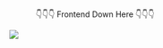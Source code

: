 &nbsp;&nbsp;&nbsp;&nbsp;&nbsp;&nbsp;&nbsp;&nbsp;&nbsp;&nbsp;&nbsp;&nbsp;👇👇👇 Frontend Down Here 👇👇👇

[<img src="https://github.com/Bpost129/dittodeal-back-end/assets/54043400/17440ca3-8f3e-4750-8e85-359f6def9e7d">](https://github.com/Bpost129/dittodeal-front-end)
